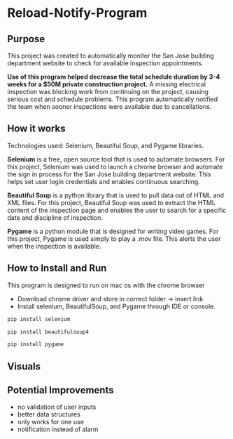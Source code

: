 # Reload-Notify-Program

## Purpose
This project was created to automatically monitor the San Jose building department website to check for available inspection appointments. 

**Use of this program helped decrease the total schedule duration by 3-4 weeks for a $50M private construction project.** A missing electrical inspection was blocking work from continuing on the project, causing serious cost and schedule problems. This program automatically notified the team when sooner inspections were available due to cancellations.

## How it works
Technologies used: Selenium, Beautiful Soup, and Pygame libraries. 

**Selenium** is a free, open source tool that is used to automate browsers. For this project, Selenium was used to launch a chrome browser and automate the sign in process for the San Jose building department website. This helps set user login credentials and enables continuous searching.

**Beautiful Soup** is a python library that is used to pull data out of HTML and XML files. For this project, Beautiful Soup was used to extract the HTML content of the inspection page and enables the user to search for a specific date and discipline of inspection. 

**Pygame** is a python module that is designed for writing video games. For this project, Pygame is used simply to play a .mov file. This alerts the user when the inspection is available.


## How to Install and Run
This program is designed to run on mac os with the chrome browser

- Download chrome driver and store in correct folder -> insert link
- Install selenium, BeautifulSoup, and Pygame through IDE or console.

```bash
pip install selenium
```

```bash
pip install beautifulsoup4
```

```bash
pip install pygame
```


## Visuals

## Potential Improvements

- no validation of user inputs
- better data structures
- only works for one use
- notification instead of alarm
